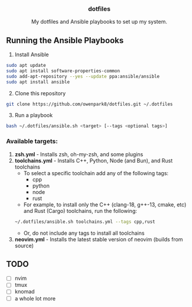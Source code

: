 <!-- PROJECT LOGO -->
<div align="center">
  <h3 align="center">dotfiles</h3>

  <p align="center">
        My dotfiles and Ansible playbooks to set up my system.
  </p>
</div>


<!-- GETTING STARTED -->
## Running the Ansible Playbooks

1. Install Ansible
  ```sh
  sudo apt update
  sudo apt install software-properties-common
  sudo add-apt-repository --yes --update ppa:ansible/ansible
  sudo apt install ansible
  ```

2. Clone this repository
  ```sh
  git clone https://github.com/owenpark8/dotfiles.git ~/.dotfiles
  ```

3. Run a playbook
  ```sh
  bash ~/.dotfiles/ansible.sh <target> [--tags <optional tags>]
  ```
### Available targets:
  1. **zsh.yml** - Installs zsh, oh-my-zsh, and some plugins
  2. **toolchains.yml** - Installs C++, Python, Node (and Bun), and Rust toolchains
     - To select a specific toolchain add any of the following tags:
         * cpp
         * python
         * node
         * rust
     - For example, to install only the C++ (clang-18, g++-13, cmake, etc) and Rust (Cargo) toolchains, run the following:
     ```sh
     ~/.dotfiles/ansible.sh toolchains.yml --tags cpp,rust
     ```
     - Or, do not include any tags to install all toolchains
  3. **neovim.yml** - Installs the latest stable version of neovim (builds from source)

<!-- TODO -->
## TODO

- [ ] nvim
- [ ] tmux
- [ ] knomad
- [ ] a whole lot more
